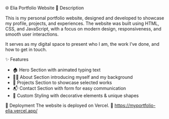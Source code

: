 🌐 Elia Portfolio Website
📝 Description

This is my personal portfolio website, designed and developed to showcase my profile, projects, and experiences.
The website was built using HTML, CSS, and JavaScript, with a focus on modern design, responsiveness, and smooth user interactions.

It serves as my digital space to present who I am, the work I’ve done, and how to get in touch.

✨ Features
- 🏠 Hero Section with animated typing text
- 👩‍💻 About Section introducing myself and my background
- 📂 Projects Section to showcase selected works
- 📬 Contact Section with form for easy communication
- 🌙 Custom Styling with decorative elements & unique shapes

🚀 Deployment
The website is deployed on Vercel.
🔗 https://myportfolio-elia.vercel.app/
